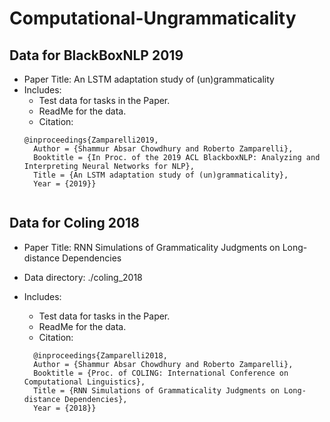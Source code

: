 # Computational-Ungrammaticality

## Data for BlackBoxNLP 2019
* Paper Title: An LSTM adaptation study of (un)grammaticality
* Includes:
  * Test data for tasks in the Paper.
  * ReadMe for the data.
  * Citation:
  ```
  @inproceedings{Zamparelli2019,
  	Author = {Shammur Absar Chowdhury and Roberto Zamparelli},
	Booktitle = {In Proc. of the 2019 ACL BlackboxNLP: Analyzing and Interpreting Neural Networks for NLP},
	Title = {An LSTM adaptation study of (un)grammaticality},
	Year = {2019}}


## Data for Coling 2018
* Paper Title: RNN Simulations of Grammaticality Judgments on Long-distance Dependencies
* Data directory: ./coling_2018
* Includes:
  * Test data for tasks in the Paper.
  * ReadMe for the data.
  * Citation:
  
  ```
	@inproceedings{Zamparelli2018,
  	Author = {Shammur Absar Chowdhury and Roberto Zamparelli},
  	Booktitle = {Proc. of COLING: International Conference on Computational Linguistics},
  	Title = {RNN Simulations of Grammaticality Judgments on Long-distance Dependencies},
  	Year = {2018}}


